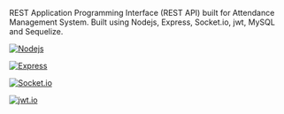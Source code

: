 REST Application Programming Interface (REST API) built for Attendance Management System.
Built using Nodejs, Express, Socket.io, jwt, MySQL and Sequelize.

[![Nodejs](https://nodejs.org/static/images/logo.svg)](https://nodejs.org)

[![Express](https://i.cloudup.com/zfY6lL7eFa-3000x3000.png)](https://expressjs.com/)

[![Socket.io](https://socket.io/css/images/logo.svg)](https://socket.io/)

[![jwt.io](https://jwt.io/img/pic_logo.svg)](https://jwt.io/)





